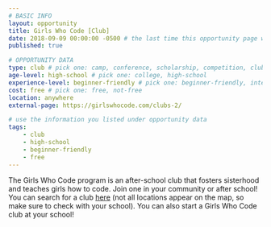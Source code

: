 ```yaml
---
# BASIC INFO
layout: opportunity
title: Girls Who Code [Club]
date: 2018-09-09 00:00:00 -0500 # the last time this opportunity page was updated (YYYY-MM-DD)
published: true

# OPPORTUNITY DATA
type: club # pick one: camp, conference, scholarship, competition, club, internship, other
age-level: high-school # pick one: college, high-school
experience-level: beginner-friendly # pick one: beginner-friendly, intermediate, experienced
cost: free # pick one: free, not-free
location: anywhere
external-page: https://girlswhocode.com/clubs-2/

# use the information you listed under opportunity data
tags:
    - club
    - high-school
    - beginner-friendly
    - free
---
```


The Girls Who Code program is an after-school club that fosters sisterhood and teaches girls how to code. Join one in your community or after school! You can search for a club [here](https://girlswhocode.com/locations/) (not all locations appear on the map, so make sure to check with your school). You can also start a Girls Who Code club at your school!

